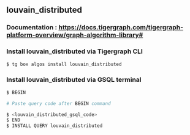 ## louvain_distributed
### Documentation : https://docs.tigergraph.com/tigergraph-platform-overview/graph-algorithm-library#
### Install louvain_distributed via Tigergraph CLI
```bash
$ tg box algos install louvain_distributed
```
### Install louvain_distributed via GSQL terminal
```bash
$ BEGIN 

# Paste query code after BEGIN command

$ <louvain_distributed_gsql_code>
$ END 
$ INSTALL QUERY louvain_distributed
```